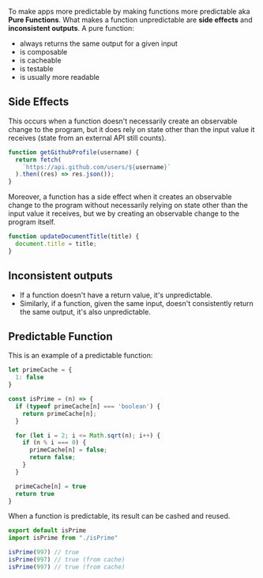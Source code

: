 To make apps more predictable by making functions more predictable aka **Pure Functions**. What makes a function unpredictable are **side effects** and **inconsistent outputs**. A pure function:
- always returns the same output for a given input
- is composable
- is cacheable
- is testable
- is usually more readable

## Side Effects
This occurs when a function doesn't necessarily create an observable change to the program, but it does rely on state other than the input value it receives (state from an external API still counts).
```javascript
function getGithubProfile(username) {
  return fetch(
    `https://api.github.com/users/${username}`
  ).then((res) => res.json());
}
```
Moreover, a function has a side effect when it creates an observable change to the program without necessarily relying on state other than the input value it receives, but we by creating an observable change to the program itself.
```javascript
function updateDocumentTitle(title) {
  document.title = title;
}
```

## Inconsistent outputs
- If a function doesn't have a return value, it's unpredictable.
- Similarly, if a function, given the same input, doesn't consistently return the same output, it's also unpredictable.

## Predictable Function
This is an example of a predictable function:
```javascript
let primeCache = {
  1: false
}

const isPrime = (n) => {
  if (typeof primeCache[n] === 'boolean') {
    return primeCache[n];
  }

  for (let i = 2; i <= Math.sqrt(n); i++) {
    if (n % i === 0) {
      primeCache[n] = false;
      return false;
    }
  }

  primeCache[n] = true
  return true
}


```
When a function is predictable, its result can be cashed and reused.
```javascript
export default isPrime
import isPrime from "./isPrime"

isPrime(997) // true
isPrime(997) // true (from cache)
isPrime(997) // true (from cache)
```
